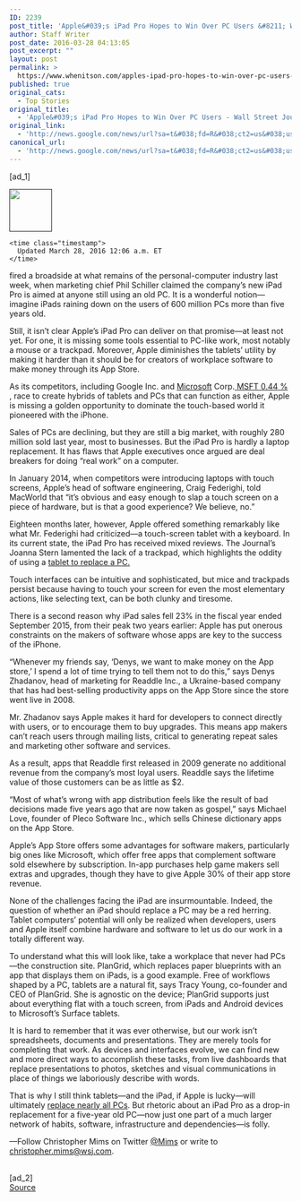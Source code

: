 ```yaml
---
ID: 2239
post_title: 'Apple&#039;s iPad Pro Hopes to Win Over PC Users &#8211; Wall Street Journal'
author: Staff Writer
post_date: 2016-03-28 04:13:05
post_excerpt: ""
layout: post
permalink: >
  https://www.whenitson.com/apples-ipad-pro-hopes-to-win-over-pc-users-wall-street-journal/
published: true
original_cats:
  - Top Stories
original_title:
  - 'Apple&#039;s iPad Pro Hopes to Win Over PC Users - Wall Street Journal'
original_link:
  - 'http://news.google.com/news/url?sa=t&#038;fd=R&#038;ct2=us&#038;usg=AFQjCNGfDsjcLVNOGRNBqrw0f7eRsEMTeg&#038;clid=c3a7d30bb8a4878e06b80cf16b898331&#038;cid=52779068828295&#038;ei=RK74VvDmF-vjwQHu9IlI&#038;url=http://www.wsj.com/articles/apples-ipad-pro-hopes-to-win-over-pc-users-1459137661'
canonical_url:
  - 'http://news.google.com/news/url?sa=t&#038;fd=R&#038;ct2=us&#038;usg=AFQjCNGfDsjcLVNOGRNBqrw0f7eRsEMTeg&#038;clid=c3a7d30bb8a4878e06b80cf16b898331&#038;cid=52779068828295&#038;ei=RK74VvDmF-vjwQHu9IlI&#038;url=http://www.wsj.com/articles/apples-ipad-pro-hopes-to-win-over-pc-users-1459137661'
---
```

 [ad_1]
<br><div id="wsj-article-wrap" itemprop="articleBody" data-sbid="SB10713326804561734382304581623433023212202" readability="184.98334290638">

  


    


  <div class="clearfix byline-wrap">
        <div class="columnist_mini">
          <div class="a-size">
            <a href="">
              <img src="http://www.whenitson.com/wp-content/uploads/2016/03/Apple039s-iPad-Pro-Hopes-to-Win-Over-PC-Users-Wall-Street-Journal.jpg" height="76px" width="76px"/></a>
          </div>
        </div>


    
    
    
    <time class="timestamp">
      Updated March 28, 2016 12:06 a.m. ET
    </time>

    
  </div>

  <!--
      --> <p> <!--
            --> <a href="http://quotes.wsj.com/AAPL" class="">Apple</a><!--
            --><span class="company-name-type"> Inc.</span><!--
            --><a href="http://quotes.wsj.com/AAPL" class="chiclet-wrapper"><span class="article-chiclet hide down" data-channel="/quotes/zigman/68270/composite">
  <span class="chiclet-ticker">AAPL</span>
  <span class="chiclet-animation">
    <span class="chiclet-change-wrapper">
      <span class="chiclet-change ">-0.43</span>
      <span class="chiclet-percent">%</span>
    </span>
    <span class="chiclet-triangle"/>
  </span>
</span>
</a><!--
      --> fired a broadside at what remains of the personal-computer industry last week, when marketing chief <!--
        --> Phil Schiller<!--
      --> claimed the company’s new iPad Pro is aimed at anyone still using an old PC. It is a wonderful notion—imagine iPads raining down on the users of 600 million PCs more than five years old.</p> <p>Still, it isn’t clear Apple’s iPad Pro can deliver on that promise—at least not yet. For one, it is missing some tools essential to PC-like work, most notably a mouse or a trackpad. Moreover, Apple diminishes the tablets’ utility by making it harder than it should be for creators of workplace software to make money through its App Store.</p> <p>As its competitors, including Google Inc. and <!--
            --> <a href="http://quotes.wsj.com/MSFT" class="">Microsoft</a><!--
            --><span class="company-name-type"> Corp.</span><!--
            --><a href="http://quotes.wsj.com/MSFT" class="chiclet-wrapper"><span class="article-chiclet hide up" data-channel="/quotes/zigman/20493/composite">
  <span class="chiclet-ticker">MSFT</span>
  <span class="chiclet-animation">
    <span class="chiclet-change-wrapper">
      <span class="chiclet-change ">0.44</span>
      <span class="chiclet-percent">%</span>
    </span>
    <span class="chiclet-triangle"/>
  </span>
</span>
</a><!--
      -->, race to create hybrids of tablets and PCs that can function as either, Apple is missing a golden opportunity to dominate the touch-based world it pioneered with the iPhone.</p> <p>Sales of PCs are declining, but they are still a big market, with roughly 280 million sold last year, most to businesses. But the iPad Pro is hardly a laptop replacement. It has flaws that Apple executives once argued are deal breakers for doing “real work” on a computer.</p> <p>In January 2014, when competitors were introducing laptops with touch screens, Apple’s head of software engineering, <!--
        --> Craig Federighi,<!--
      --> told MacWorld that “it’s obvious and easy enough to slap a touch screen on a piece of hardware, but is that a good experience? We believe, no.”</p> <p>Eighteen months later, however, Apple offered something remarkably like what Mr. Federighi had criticized—a touch-screen tablet with a keyboard. In its current state, the iPad Pro has received mixed reviews. The Journal’s Joanna Stern lamented the lack of a trackpad, which highlights the oddity of using a <a href="http://www.wsj.com/articles/ipad-pro-review-jack-of-all-trades-master-of-most-1447243200" class="icon none">tablet to replace a PC.</a> </p> <p>Touch interfaces can be intuitive and sophisticated, but mice and trackpads persist because having to touch your screen for even the most elementary actions, like selecting text, can be both clunky and tiresome.</p> <p>There is a second reason why iPad sales fell 23% in the fiscal year ended September 2015, from their peak two years earlier: Apple has put onerous constraints on the makers of software whose apps are key to the success of the iPhone.</p> <p>“Whenever my friends say, ‘Denys, we want to make money on the App store,’ I spend a lot of time trying to tell them not to do this,” says <!--
        --> Denys Zhadanov,<!--
      --> head of marketing for Readdle Inc., a Ukraine-based company that has had best-selling productivity apps on the App Store since the store went live in 2008.</p> <p>Mr. Zhadanov says Apple makes it hard for developers to connect directly with users, or to encourage them to buy upgrades. This means app makers can’t reach users through mailing lists, critical to generating repeat sales and marketing other software and services.</p> <p>As a result, apps that Readdle first released in 2009 generate no additional revenue from the company’s most loyal users. Readdle says the lifetime value of those customers can be as little as $2.</p> <p>“Most of what’s wrong with app distribution feels like the result of bad decisions made five years ago that are now taken as gospel,” says Michael Love, founder of Pleco Software Inc., which sells Chinese dictionary apps on the App Store.</p> <p>Apple’s App Store offers some advantages for software makers, particularly big ones like Microsoft, which offer free apps that complement software sold elsewhere by subscription. In-app purchases help game makers sell extras and upgrades, though they have to give Apple 30% of their app store revenue.</p> <p>None of the challenges facing the iPad are insurmountable. Indeed, the question of whether an iPad should replace a PC may be a red herring. Tablet computers’ potential will only be realized when developers, users and Apple itself combine hardware and software to let us do our work in a totally different way.</p> <p>To understand what this will look like, take a workplace that never had PCs—the construction site. PlanGrid, which replaces paper blueprints with an app that displays them on iPads, is a good example. Free of workflows shaped by a PC, tablets are a natural fit, says Tracy Young, co-founder and CEO of PlanGrid. She is agnostic on the device; PlanGrid supports just about everything flat with a touch screen, from iPads and Android devices to Microsoft’s Surface tablets.</p> <p>It is hard to remember that it was ever otherwise, but our work isn’t spreadsheets, documents and presentations. They are merely tools for completing that work. As devices and interfaces evolve, we can find new and more direct ways to accomplish these tasks, from live dashboards that replace presentations to photos, sketches and visual communications in place of things we laboriously describe with words.</p> <p>That is why I still think tablets—and the iPad, if Apple is lucky—will ultimately <a href="http://www.wsj.com/articles/why-tablets-are-the-future-of-computing-1442203331" class="icon none">replace nearly all PCs</a>. But rhetoric about an iPad Pro as a drop-in replacement for a five-year old PC—now just one part of a much larger network of habits, software, infrastructure and dependencies—is folly.</p> <p class="articleTagLine">—Follow Christopher Mims on Twitter <a href="https://twitter.com/mims" target="_blank" class="icon none">@Mims</a> or write to <a href="mailto:christopher.mims@wsj.com" target="_blank" class="icon none">christopher.mims@wsj.com</a>.</p>

<!--
  -->
</div>
<br>[ad_2]
<br><a href="http://news.google.com/news/url?sa=t&#038;fd=R&#038;ct2=us&#038;usg=AFQjCNGfDsjcLVNOGRNBqrw0f7eRsEMTeg&#038;clid=c3a7d30bb8a4878e06b80cf16b898331&#038;cid=52779068828295&#038;ei=RK74VvDmF-vjwQHu9IlI&#038;url=http://www.wsj.com/articles/apples-ipad-pro-hopes-to-win-over-pc-users-1459137661">Source </a>